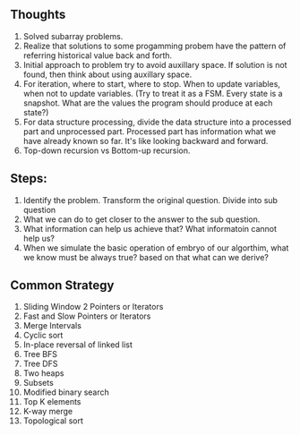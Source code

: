 ## Thoughts ##

1. Solved subarray problems.   
2. Realize that solutions to some progamming probem have the pattern of referring historical value back and forth.   
3. Initial approach to problem try to avoid auxillary space. If solution is not found, then think about using auxillary space.
4. For iteration, where to start, where to stop. When to update variables, when not to update variables. (Try to treat it as a FSM. Every state is a snapshot. What are the values the program should produce at each state?)
5. For data structure processing, divide the data structure into a processed part and unprocessed part. Processed part has information what we have already known so far. It's like looking backward and forward. 
6. Top-down recursion vs Bottom-up recursion. 

## Steps:
1. Identify the problem. Transform the original question. Divide into sub question
2. What we can do to get closer to the answer to the sub question. 
3. What information can help us achieve that? What informatoin cannot help us?
4. When we simulate the basic operation of embryo of our algorthim, what we know must be always true? based on that what can we derive?

## Common Strategy ## 

1. Sliding Window
2  Pointers or Iterators
3. Fast and Slow Pointers or Iterators
4. Merge Intervals
5. Cyclic sort
6. In-place reversal of linked list
7. Tree BFS
8. Tree DFS
9. Two heaps
10. Subsets
11. Modified binary search
12. Top K elements
13. K-way merge
14. Topological sort

